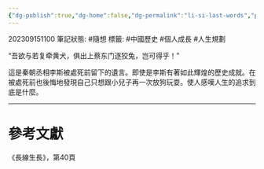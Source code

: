 ```yaml
---
{"dg-publish":true,"dg-home":false,"dg-permalink":"li-si-last-words","permalink":"/li-si-last-words/","dgPassFrontmatter":true}
---
```


202309151100
筆記狀態: #隨想
標籤: #中國歷史 #個人成長 #人生規劃 

“吾欲与若复牵黄犬，俱出上蔡东门逐狡兔，岂可得乎！”

這是秦朝丞相李斯被處死前留下的遺言。即使是李斯有著如此輝煌的歷史成就。在被處死前也後悔地發現自己只想跟小兒子再一次放狗玩耍。使人感嘆人生的追求到底是什麼。

---
# 參考文獻

《長線生長》，第40頁